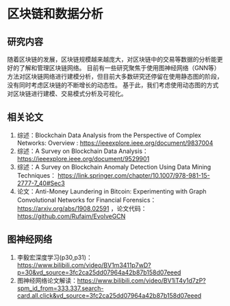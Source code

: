 # 区块链和数据分析
## 研究内容
随着区块链的发展，区块链规模越来越庞大，对区块链中的交易等数据的分析能更好的了解和管理区块链网络。
目前有一些研究聚焦于使用图神经网络（GNN等）方法对区块链网络进行建模分析，但目前大多数研究还停留在使用静态图的阶段，没有同时考虑区块链的不断增长的动态性。
基于此，我们考虑使用动态图的方式对区块链进行建模、交易模式分析及可视化。
## 相关论文
1. 综述：Blockchain Data Analysis from the Perspective of Complex Networks: Overview : https://ieeexplore.ieee.org/document/9837004
2. 综述：A Survey on Blockchain Data Analysis： https://ieeexplore.ieee.org/document/9529901
3. 综述：A Survey on Blockchain Anomaly Detection Using Data Mining Techniques： https://link.springer.com/chapter/10.1007/978-981-15-2777-7_40#Sec3
4. 论文：Anti-Money Laundering in Bitcoin: Experimenting with Graph Convolutional Networks for Financial Forensics：https://arxiv.org/abs/1908.02591 ，论文代码：https://github.com/Rufaim/EvolveGCN
## 图神经网络
1. 李毅宏深度学习(p30,p31)：https://www.bilibili.com/video/BV1m3411p7wD?p=30&vd_source=3fc2ca25dd07964a42b87b158d07eeed
2. 图神经网络论文解读：https://www.bilibili.com/video/BV1iT4y1d7zP?spm_id_from=333.337.search-card.all.click&vd_source=3fc2ca25dd07964a42b87b158d07eeed
